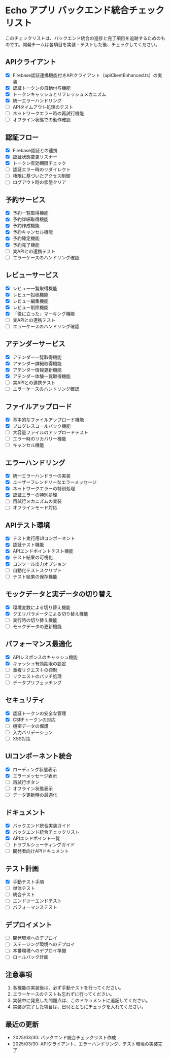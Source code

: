 # Echo アプリ バックエンド統合チェックリスト

このチェックリストは、バックエンド統合の進捗と完了項目を追跡するためのものです。開発チームは各項目を実装・テストした後、チェックしてください。

## APIクライアント

- [x] Firebase認証連携機能付きAPIクライアント（apiClientEnhanced.ts）の実装
- [x] 認証トークンの自動付与機能
- [x] トークンキャッシュとリフレッシュメカニズム
- [x] 統一エラーハンドリング
- [ ] APIタイムアウト処理のテスト
- [ ] ネットワークエラー時の再試行機能
- [ ] オフライン状態での動作確認

## 認証フロー

- [x] Firebase認証との連携
- [x] 認証状態変更リスナー
- [x] トークン有効期限チェック
- [ ] 認証エラー時のリダイレクト
- [ ] 権限に基づいたアクセス制御
- [ ] ログアウト時の状態クリア

## 予約サービス

- [x] 予約一覧取得機能
- [x] 予約詳細取得機能
- [x] 予約作成機能
- [x] 予約キャンセル機能
- [x] 予約確定機能
- [x] 予約完了機能
- [ ] 実APIとの連携テスト
- [ ] エラーケースのハンドリング確認

## レビューサービス

- [x] レビュー一覧取得機能
- [x] レビュー投稿機能
- [x] レビュー編集機能
- [x] レビュー削除機能
- [x] 「役に立った」マーキング機能
- [ ] 実APIとの連携テスト
- [ ] エラーケースのハンドリング確認

## アテンダーサービス

- [x] アテンダー一覧取得機能
- [x] アテンダー詳細取得機能
- [x] アテンダー情報更新機能
- [x] アテンダー体験一覧取得機能
- [ ] 実APIとの連携テスト
- [ ] エラーケースのハンドリング確認

## ファイルアップロード

- [x] 基本的なファイルアップロード機能
- [x] プログレスコールバック機能
- [ ] 大容量ファイルのアップロードテスト
- [ ] エラー時のリカバリー機能
- [ ] キャンセル機能

## エラーハンドリング

- [x] 統一エラーハンドラーの実装
- [x] ユーザーフレンドリーなエラーメッセージ
- [x] ネットワークエラーの特別処理
- [x] 認証エラーの特別処理
- [ ] 再試行メカニズムの実装
- [ ] オフラインモード対応

## APIテスト環境

- [x] テスト実行用UIコンポーネント
- [x] 認証テスト機能
- [x] APIエンドポイントテスト機能
- [x] テスト結果の可視化
- [x] コンソール出力オプション
- [ ] 自動化テストスクリプト
- [ ] テスト結果の保存機能

## モックデータと実データの切り替え

- [x] 環境変数による切り替え機能
- [x] クエリパラメータによる切り替え機能
- [ ] 実行時の切り替え機能
- [ ] モックデータの更新機能

## パフォーマンス最適化

- [x] APIレスポンスのキャッシュ機能
- [x] キャッシュ有効期限の設定
- [ ] 重複リクエストの抑制
- [ ] リクエストのバッチ処理
- [ ] データプリフェッチング

## セキュリティ

- [x] 認証トークンの安全な管理
- [x] CSRFトークンの対応
- [ ] 機密データの保護
- [ ] 入力バリデーション
- [ ] XSS対策

## UIコンポーネント統合

- [x] ローディング状態表示
- [x] エラーメッセージ表示
- [ ] 再試行ボタン
- [ ] オフライン状態表示
- [ ] データ更新時の最適化

## ドキュメント

- [x] バックエンド統合実装ガイド
- [x] バックエンド統合チェックリスト
- [x] APIエンドポイント一覧
- [ ] トラブルシューティングガイド
- [ ] 開発者向けAPIドキュメント

## テスト計画

- [x] 手動テスト手順
- [ ] 単体テスト
- [ ] 統合テスト
- [ ] エンドツーエンドテスト
- [ ] パフォーマンステスト

## デプロイメント

- [ ] 開発環境へのデプロイ
- [ ] ステージング環境へのデプロイ
- [ ] 本番環境へのデプロイ準備
- [ ] ロールバック計画

## 注意事項

1. 各機能の実装後は、必ず手動テストを行ってください。
2. エラーケースのテストも忘れずに行ってください。
3. 実装中に発見した問題点は、このドキュメントに追記してください。
4. 実装が完了した項目は、日付とともにチェックを入れてください。

## 最近の更新

- 2025/03/30: バックエンド統合チェックリスト作成
- 2025/03/30: APIクライアント、エラーハンドリング、テスト環境の実装完了
